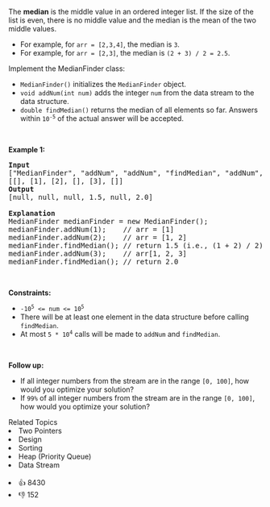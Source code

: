 <p>The <strong>median</strong> is the middle value in an ordered integer list. If the size of the list is even, there is no middle value and the median is the mean of the two middle values.</p>

<ul> 
 <li>For example, for <code>arr = [2,3,4]</code>, the median is <code>3</code>.</li> 
 <li>For example, for <code>arr = [2,3]</code>, the median is <code>(2 + 3) / 2 = 2.5</code>.</li> 
</ul>

<p>Implement the MedianFinder class:</p>

<ul> 
 <li><code>MedianFinder()</code> initializes the <code>MedianFinder</code> object.</li> 
 <li><code>void addNum(int num)</code> adds the integer <code>num</code> from the data stream to the data structure.</li> 
 <li><code>double findMedian()</code> returns the median of all elements so far. Answers within <code>10<sup>-5</sup></code> of the actual answer will be accepted.</li> 
</ul>

<p>&nbsp;</p> 
<p><strong class="example">Example 1:</strong></p>

<pre>
<strong>Input</strong>
["MedianFinder", "addNum", "addNum", "findMedian", "addNum", "findMedian"]
[[], [1], [2], [], [3], []]
<strong>Output</strong>
[null, null, null, 1.5, null, 2.0]

<strong>Explanation</strong>
MedianFinder medianFinder = new MedianFinder();
medianFinder.addNum(1);    // arr = [1]
medianFinder.addNum(2);    // arr = [1, 2]
medianFinder.findMedian(); // return 1.5 (i.e., (1 + 2) / 2)
medianFinder.addNum(3);    // arr[1, 2, 3]
medianFinder.findMedian(); // return 2.0
</pre>

<p>&nbsp;</p> 
<p><strong>Constraints:</strong></p>

<ul> 
 <li><code>-10<sup>5</sup> &lt;= num &lt;= 10<sup>5</sup></code></li> 
 <li>There will be at least one element in the data structure before calling <code>findMedian</code>.</li> 
 <li>At most <code>5 * 10<sup>4</sup></code> calls will be made to <code>addNum</code> and <code>findMedian</code>.</li> 
</ul>

<p>&nbsp;</p> 
<p><strong>Follow up:</strong></p>

<ul> 
 <li>If all integer numbers from the stream are in the range <code>[0, 100]</code>, how would you optimize your solution?</li> 
 <li>If <code>99%</code> of all integer numbers from the stream are in the range <code>[0, 100]</code>, how would you optimize your solution?</li> 
</ul>

<div><div>Related Topics</div><div><li>Two Pointers</li><li>Design</li><li>Sorting</li><li>Heap (Priority Queue)</li><li>Data Stream</li></div></div><br><div><li>👍 8430</li><li>👎 152</li></div>
